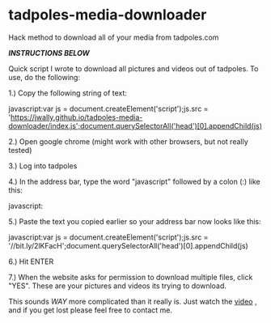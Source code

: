 # tadpoles-media-downloader
Hack method to download all of your media from tadpoles.com

***INSTRUCTIONS BELOW***

Quick script I wrote to download all pictures and videos out of tadpoles. To use, do the following:

1.) Copy the following string of text:

javascript:var js = document.createElement('script');js.src = 'https://jwally.github.io/tadpoles-media-downloader/index.js';document.querySelectorAll('head')[0].appendChild(js)

2.) Open google chrome (might work with other browsers, but not really tested)

3.) Log into tadpoles

4.) In the address bar, type the word "javascript" followed by a colon (:) like this:

javascript:

5.) Paste the text you copied earlier so your address bar now looks like this:

javascript:var js = document.createElement('script');js.src = '//bit.ly/2lKFacH';document.querySelectorAll('head')[0].appendChild(js)

6.) Hit ENTER

7.) When the website asks for permission to download multiple files, click "YES". These are your pictures and videos its trying to download.

This sounds *WAY* more complicated than it really is.
Just watch the [video](https://www.youtube.com/watch?v=c54Zx0Dx_A4)
, and if you get lost please feel free to contact me.
